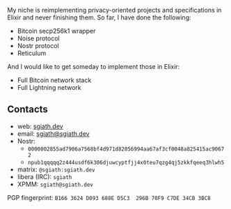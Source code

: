 My niche is reimplementing privacy-oriented projects and specifications
in Elixir and never finishing them. So far, I have done the following:

- Bitcoin secp256k1 wrapper
- Noise protocol
- Nostr protocol
- Reticulum

And I would like to get someday to implement those in Elixir:

- Full Bitcoin network stack
- Full Lightning network

## Contacts

- web: <a href="https://sgiath.dev">sgiath.dev</a>
- email: <a href="mailto:sgiath@sgiath.dev">sgiath@sgiath.dev</a>
- Nostr:
  - `0000002855ad7906a7568bf4d971d82056994aa67af3cf0048a825415ac90672`
  - `npub1qqqqq2z444usdf6k306djuwcyptfjj4x0teu7qzg4qj5zkkfqeeq3hlwh5`
- matrix: `@sgiath:sgiath.dev`
- libera (IRC): `sgiath`
- XPMM: `sgiath@sgiath.dev`

PGP fingerprint: `B166 3624 D093 688E D5C3  296B 70F9 C7DE 34CB 3BC8`
